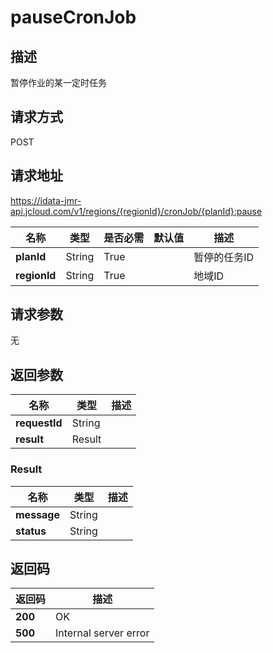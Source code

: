 # pauseCronJob


## 描述
暂停作业的某一定时任务

## 请求方式
POST

## 请求地址
https://idata-jmr-api.jcloud.com/v1/regions/{regionId}/cronJob/{planId}:pause

|名称|类型|是否必需|默认值|描述|
|---|---|---|---|---|
|**planId**|String|True| |暂停的任务ID|
|**regionId**|String|True| |地域ID|

## 请求参数
无


## 返回参数
|名称|类型|描述|
|---|---|---|
|**requestId**|String| |
|**result**|Result| |

### Result
|名称|类型|描述|
|---|---|---|
|**message**|String| |
|**status**|String| |

## 返回码
|返回码|描述|
|---|---|
|**200**|OK|
|**500**|Internal server error|
